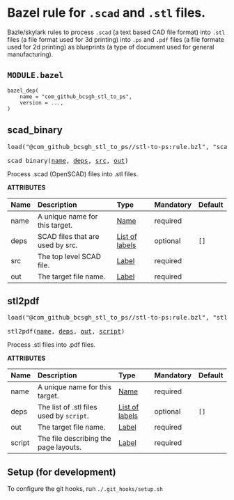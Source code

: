 <!-- Generated with Stardoc: http://skydoc.bazel.build -->

# Bazel rule for `.scad` and `.stl` files.

Bazle/skylark rules to process `.scad` (a text based CAD file format) into
`.stl` files (a file format used for 3d printing) into `.ps` and `.pdf` files
(a file formate used for 2d printing) as blueprints (a type of document used
for general manufacturing).

## `MODULE.bazel`

```
bazel_dep(
    name = "com_github_bcsgh_stl_to_ps",
    version = ...,
)
```

<a id="scad_binary"></a>

## scad_binary

<pre>
load("@com_github_bcsgh_stl_to_ps//stl-to-ps:rule.bzl", "scad_binary")

scad_binary(<a href="#scad_binary-name">name</a>, <a href="#scad_binary-deps">deps</a>, <a href="#scad_binary-src">src</a>, <a href="#scad_binary-out">out</a>)
</pre>

Process .scad (OpenSCAD) files into .stl files.

**ATTRIBUTES**


| Name  | Description | Type | Mandatory | Default |
| :------------- | :------------- | :------------- | :------------- | :------------- |
| <a id="scad_binary-name"></a>name |  A unique name for this target.   | <a href="https://bazel.build/concepts/labels#target-names">Name</a> | required |  |
| <a id="scad_binary-deps"></a>deps |  SCAD files that are used by src.   | <a href="https://bazel.build/concepts/labels">List of labels</a> | optional |  `[]`  |
| <a id="scad_binary-src"></a>src |  The top level SCAD file.   | <a href="https://bazel.build/concepts/labels">Label</a> | required |  |
| <a id="scad_binary-out"></a>out |  The target file name.   | <a href="https://bazel.build/concepts/labels">Label</a> | required |  |


<a id="stl2pdf"></a>

## stl2pdf

<pre>
load("@com_github_bcsgh_stl_to_ps//stl-to-ps:rule.bzl", "stl2pdf")

stl2pdf(<a href="#stl2pdf-name">name</a>, <a href="#stl2pdf-deps">deps</a>, <a href="#stl2pdf-out">out</a>, <a href="#stl2pdf-script">script</a>)
</pre>

Process .stl files into .pdf files.

**ATTRIBUTES**


| Name  | Description | Type | Mandatory | Default |
| :------------- | :------------- | :------------- | :------------- | :------------- |
| <a id="stl2pdf-name"></a>name |  A unique name for this target.   | <a href="https://bazel.build/concepts/labels#target-names">Name</a> | required |  |
| <a id="stl2pdf-deps"></a>deps |  The list of .stl files used by `script`.   | <a href="https://bazel.build/concepts/labels">List of labels</a> | optional |  `[]`  |
| <a id="stl2pdf-out"></a>out |  The target file name.   | <a href="https://bazel.build/concepts/labels">Label</a> | required |  |
| <a id="stl2pdf-script"></a>script |  The file describing the page layouts.   | <a href="https://bazel.build/concepts/labels">Label</a> | required |  |


## Setup (for development)
To configure the git hooks, run `./.git_hooks/setup.sh`

